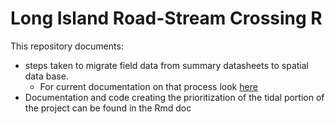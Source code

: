 # Long Island Road-Stream Crossing R
This repository documents:  

 - steps taken to migrate field data from summary datasheets to spatial data base.  
   - For current documentation on that process look [here](/spreadSheet_workthrough.md) 
 - Documentation and code creating the prioritization of the tidal portion of the project can be found in the Rmd doc
    